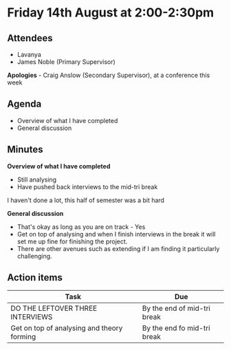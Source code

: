 # Friday 14th August at 2:00-2:30pm

## Attendees

- Lavanya
- James Noble (Primary Supervisor)

**Apologies** - Craig Anslow (Secondary Supervisor), at a conference this week

## Agenda

- Overview of what I have completed
- General discussion

## Minutes

**Overview of what I have completed**

- Still analysing
- Have pushed back interviews to the mid-tri break

I haven't done a lot, this half of semester was a bit hard

**General discussion**

- That's okay as long as you are on track - Yes
- Get on top of analysing and when I finish interviews in the break it will set me up fine for finishing the project.
- There are other avenues such as extending if I am finding it particularly challenging.

## Action items

| Task                                       | Due                         |
| ------------------------------------------ | --------------------------- |
| DO THE LEFTOVER THREE INTERVIEWS           | By the end of mid-tri break |
| Get on top of analysing and theory forming | By the end fo mid-tri break |
